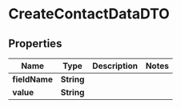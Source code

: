 

# CreateContactDataDTO


## Properties

| Name | Type | Description | Notes |
|------------ | ------------- | ------------- | -------------|
|**fieldName** | **String** |  |  |
|**value** | **String** |  |  |



